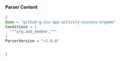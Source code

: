 #### Parser Content
```Java
{
Name = "github-g-csv-app-activity-success-orgmem"
Conditions = [
  """org.add_member,"""
]
ParserVersion = "v1.0.0"


}
```